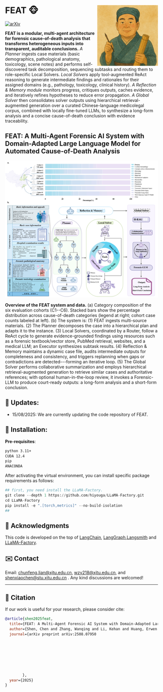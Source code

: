 
FEAT :monkey_face: <img src="docs/demo.png" width="200px" align="right" />
===========
[![arXiv](https://img.shields.io/badge/Arxiv-2508.04107-b31b1b.svg?logo=arXiv)](http://arxiv.org/abs/2508.07950)

**FEAT is a modular, multi-agent architecture for forensic cause-of-death analysis that transforms heterogeneous inputs into transparent, auditable conclusions.**
*A Planner* ingests case materials (basic demographics, pathological anatomy, toxicology, scene notes) and performs self-discovered task decomposition, sequencing subtasks and routing them to role-specific Local Solvers. 
*Local Solvers* apply tool-augmented ReAct reasoning to generate intermediate findings and rationales for their assigned domains (e.g., pathology, toxicology, clinical history).
*A Reflection & Memory module* monitors progress, critiques outputs, caches evidence, and iteratively refines hypotheses to reduce error propagation. 
*A Global Solver* then consolidates solver outputs using hierarchical retrieval-augmented generation over a curated Chinese-language medicolegal corpus, combined with locally fine-tuned LLMs, to synthesize a long-form analysis and a concise cause-of-death conclusion with evidence traceability. 

## FEAT: A Multi-Agent Forensic AI System with Domain-Adapted Large Language Model for Automated Cause-of-Death Analysis

<div align=center>
<img src="docs/fig1.jpeg" width="800px" />
</div>

**Overview of the FEAT system and data.** (a) Category composition of the six evaluation cohorts (C1--C6). Stacked bars show the percentage distribution across cause-of-death categories (legend at right; cohort case counts labeled at left). (b) The system is: (1) FEAT ingests multi-source materials. (2) The Planner decomposes the case into a hierarchical plan and adapts it to the instance. (3) Local Solvers, coordinated by a Router, follow a ReAct cycle to generate evidence-grounded findings using resources such as a forensic textbook/vector store, PubMed retrieval, websites, and a medical LLM; an Executor synthesizes subtask results. (4) Reflection \& Memory maintains a dynamic case file, audits intermediate outputs for completeness and consistency, and triggers replanning when gaps or contradictions are detected---forming an iterative loop. (5) The Global Solver performs collaborative summarization and employs hierarchical retrieval-augmented generation to retrieve similar cases and authoritative references; with optional human-in-the-loop review, it invokes a Forensic-LLM to produce court-ready outputs: a long-form analysis and a short-form conclusion.

## 👀 Updates: 
* 15/08/2025: We are currently updating the code repository of FEAT.

## 🚀 Installation:

**Pre-requisites**:
```bash
python 3.11+
CUDA 12.4
pip
ANACONDA
```
After activating the virtual environment, you can install specific package requirements as follows:

```python
## first, you need install the LLaMA-Factory.
git clone --depth 1 https://github.com/hiyouga/LLaMA-Factory.git
cd LLaMA-Factory
pip install -e ".[torch,metrics]" --no-build-isolation
## 
```


## 🙏 Acknowledgments
This code is developed on the top of [LangChain](https://github.com/langchain-ai/langchain), [LangGraph](https://github.com/langchain-ai/langgraph),[Langsmith](https://github.com/langchain-ai/langsmith-sdk) and [LLaMA-Factory](https://github.com/hiyouga/LLaMA-Factory).

## ✉️ Contact

Email: chunfeng.lian@xjtu.edu.cn, wzy218@xjtu.edu.cn,   and  shenxiaochen@stu.xjtu.edu.cn .  Any kind discussions are welcomed!

---



## 📖 Citation
If our work is useful for your research, please consider cite:
```bibtex
@article{shen2025feat,
  title={FEAT: A Multi-Agent Forensic AI System with Domain-Adapted Large Language Model for Automated Cause-of-Death Analysis},
  author={Shen, Chen and Zhang, Wanqing and Li, Kehan and Huang, Erwen and Bi, Haitao and Fan, Aiying and Shen, Yiwen and Dong, Hongmei and Zhang, Ji and Shao, Yuming and others},
  journal={arXiv preprint arXiv:2508.07950
        
        
        
        
        
        
        
        },
  year={2025}
}
```
